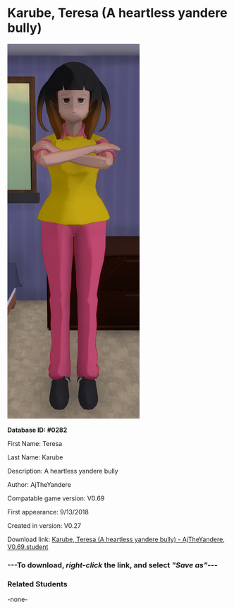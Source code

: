 # Karube, Teresa (A heartless yandere bully)

<img src="../../Files/Images/Karube, Teresa (A heartless yandere bully).png" title="Karube, Teresa (A heartless yandere bully) - AjTheYandere, V0.69">

**Database ID: #0282**

First Name: Teresa

Last Name: Karube

Description: A heartless yandere bully

Author: AjTheYandere

Compatable game version: V0.69

First appearance: 9/13/2018

Created in version: V0.27

Download link: <a href="https://raw.githubusercontent.com/Arbiter1223/Daigaku-Gurashi-Custom-Students/master/Files/Student%20Files/Karube%2C%20Teresa%20(A%20heartless%20yandere%20bully)%20-%20AjTheYandere%2C%20V0.69.student">Karube, Teresa (A heartless yandere bully) - AjTheYandere, V0.69.student</a>

### ---**To download, _right-click_ the link, and select _"Save as"_**---

### Related Students

-none-
